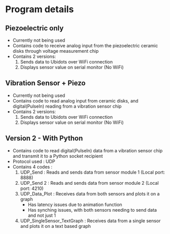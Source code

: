 # Program details

## Piezoelectric only
- Currently not being used
- Contains code to receive analog input from the piezoelectric ceramic disks through voltage measurement chip
- Contains 2 versions:
	1. Sends data to Ubidots over WiFi connection
	2. Displays sensor value on serial monitor (No WiFi)

## Vibration Sensor + Piezo
- Currently not being used
- Contains code to read analog input from ceramic disks, and digital(PulseIn) reading from a vibration sensor chip
- Contains 2 versions:
	1. Sends data to Ubidots over WiFi connection
	2. Displays sensor value on serial monitor (No WiFi)

## Version 2 - With Python
- Contains code to read digital(PulseIn) data from a vibration sensor chip and transmit it to a Python socket recipient
- Protocol used : UDP
- Contains 4 codes :
	1. UDP_Send : Reads and sends data from sensor module 1 (Local port: 8888)
	2. UDP_Send 2 : Reads and sends data from sensor module 2 (Local port: 4210)
	3. UDP_Data_Plot : Receives data from both sensors and plots it on a graph 
		- Has latency issues due to animation function
		- Has synching issues, with both sensors needing to send data and not just 1
	4. UDP_SingleSensor_TextGraph : Receives data from a single sensor and plots it on a text based graph